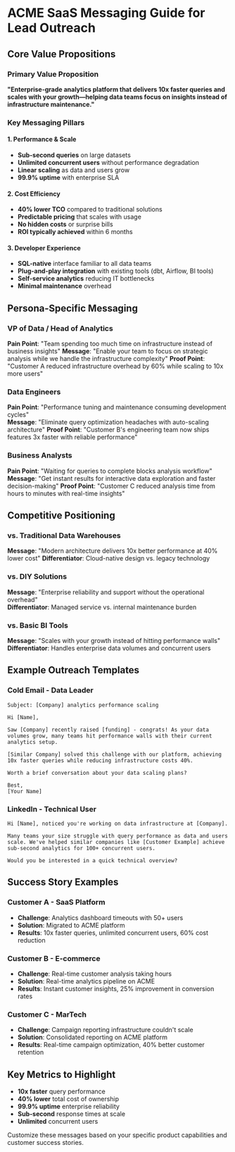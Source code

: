 # ACME SaaS Messaging Guide for Lead Outreach

## Core Value Propositions

### Primary Value Proposition
**"Enterprise-grade analytics platform that delivers 10x faster queries and scales with your growth—helping data teams focus on insights instead of infrastructure maintenance."**

### Key Messaging Pillars

#### 1. Performance & Scale
- **Sub-second queries** on large datasets
- **Unlimited concurrent users** without performance degradation  
- **Linear scaling** as data and users grow
- **99.9% uptime** with enterprise SLA

#### 2. Cost Efficiency
- **40% lower TCO** compared to traditional solutions
- **Predictable pricing** that scales with usage
- **No hidden costs** or surprise bills
- **ROI typically achieved** within 6 months

#### 3. Developer Experience
- **SQL-native** interface familiar to all data teams
- **Plug-and-play integration** with existing tools (dbt, Airflow, BI tools)
- **Self-service analytics** reducing IT bottlenecks
- **Minimal maintenance** overhead

## Persona-Specific Messaging

### VP of Data / Head of Analytics
**Pain Point**: "Team spending too much time on infrastructure instead of business insights"
**Message**: "Enable your team to focus on strategic analysis while we handle the infrastructure complexity"
**Proof Point**: "Customer A reduced infrastructure overhead by 60% while scaling to 10x more users"

### Data Engineers
**Pain Point**: "Performance tuning and maintenance consuming development cycles"  
**Message**: "Eliminate query optimization headaches with auto-scaling architecture"
**Proof Point**: "Customer B's engineering team now ships features 3x faster with reliable performance"

### Business Analysts  
**Pain Point**: "Waiting for queries to complete blocks analysis workflow"
**Message**: "Get instant results for interactive data exploration and faster decision-making"
**Proof Point**: "Customer C reduced analysis time from hours to minutes with real-time insights"

## Competitive Positioning

### vs. Traditional Data Warehouses
**Message**: "Modern architecture delivers 10x better performance at 40% lower cost"
**Differentiator**: Cloud-native design vs. legacy technology

### vs. DIY Solutions
**Message**: "Enterprise reliability and support without the operational overhead"  
**Differentiator**: Managed service vs. internal maintenance burden

### vs. Basic BI Tools
**Message**: "Scales with your growth instead of hitting performance walls"
**Differentiator**: Handles enterprise data volumes and concurrent users

## Example Outreach Templates

### Cold Email - Data Leader
```
Subject: [Company] analytics performance scaling

Hi [Name],

Saw [Company] recently raised [funding] - congrats! As your data volumes grow, many teams hit performance walls with their current analytics setup.

[Similar Company] solved this challenge with our platform, achieving 10x faster queries while reducing infrastructure costs 40%.

Worth a brief conversation about your data scaling plans?

Best,
[Your Name]
```

### LinkedIn - Technical User  
```
Hi [Name], noticed you're working on data infrastructure at [Company]. 

Many teams your size struggle with query performance as data and users scale. We've helped similar companies like [Customer Example] achieve sub-second analytics for 100+ concurrent users.

Would you be interested in a quick technical overview?
```

## Success Story Examples

### Customer A - SaaS Platform
- **Challenge**: Analytics dashboard timeouts with 50+ users
- **Solution**: Migrated to ACME platform  
- **Results**: 10x faster queries, unlimited concurrent users, 60% cost reduction

### Customer B - E-commerce
- **Challenge**: Real-time customer analysis taking hours
- **Solution**: Real-time analytics pipeline on ACME
- **Results**: Instant customer insights, 25% improvement in conversion rates

### Customer C - MarTech  
- **Challenge**: Campaign reporting infrastructure couldn't scale
- **Solution**: Consolidated reporting on ACME platform
- **Results**: Real-time campaign optimization, 40% better customer retention

## Key Metrics to Highlight
- **10x faster** query performance
- **40% lower** total cost of ownership  
- **99.9% uptime** enterprise reliability
- **Sub-second** response times at scale
- **Unlimited** concurrent users

Customize these messages based on your specific product capabilities and customer success stories.